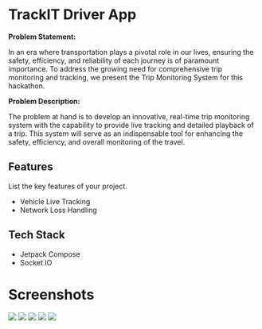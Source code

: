 # TrackIT Driver App

**Problem Statement:**

In an era where transportation plays a pivotal role in our lives, ensuring the safety, efficiency, and reliability of each journey is of paramount importance. To address the growing need for comprehensive trip monitoring and tracking, we present the Trip Monitoring System for this hackathon.

**Problem Description:**

The problem at hand is to develop an innovative, real-time trip monitoring system with the capability to provide live tracking and detailed playback of a trip. This system will serve as an indispensable tool for enhancing the safety, efficiency, and overall monitoring of the travel.

## Features

List the key features of your project.

- Vehicle Live Tracking
- Network Loss Handling

## Tech Stack

- Jetpack Compose
- Socket IO

# Screenshots

![](screenshots/ss1.jpg)
![](screenshots/ss2.jpg)
![](screenshots/ss3.jpg)
![](screenshots/ss4.jpg)
![](screenshots/ss5.jpg)


